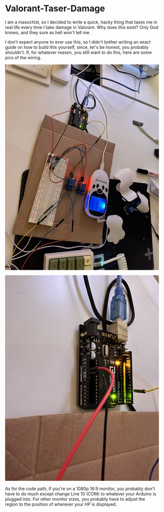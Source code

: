 # Valorant-Taser-Damage
I am a masochist, so I decided to write a quick, hacky thing that tases me in real life every time I take damage in Valorant. Why does this exist? Only God knows, and they sure as hell won't tell me.

I don't expect anyone to ever use this, so I didn't bother writing an exact guide on how to build this yourself, since, let's be honest, you probably shouldn't. If, for whatever reason, you still want to do this, here are some pics of the wiring.

![Showing Bradboard](https://github.com/JNSAPH/Valorant-Taser-Damage/blob/main/assets/IMG_4023.JPEG)

![Close up of Arduino](https://github.com/JNSAPH/Valorant-Taser-Damage/blob/main/assets/IMG_4024.JPEG)


As for the code path, if you're on a 1080p 16:9 monitor, you probably don't have to do much except change Line 10 (COM) to whatever your Arduino is plugged into. For other monitor sizes, you probably have to adjust the region to the position of wherever your HP is displayed.
